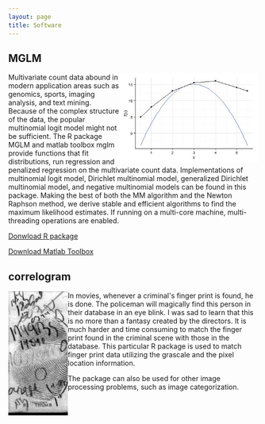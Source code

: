 ```yaml
---
layout: page
title: Software
---
```


## MGLM
<IMG height="180" width="280" align="right" src="/images/MMPlot.jpeg" />

Multivariate count data abound in modern application areas such as genomics, sports, imaging analysis, and text mining.  Because of the complex structure of the data, the popular multinomial logit model might not be sufficient. The R package MGLM and matlab toolbox mglm provide functions that fit distributions, run regression and penalized regression on the multivariate count data.  Implementations of multinomial logit model, Dirichlet multinomial model, generalized Dirichlet multinomial model, and negative multinomial models can be found in this package. Making the best of both the MM algorithm and the Newton Raphson method, we derive stable and efficient algorithms to find the maximum likelihood estimates.  If running on a multi-core machine, multi-threading operations are enabled.

[Donwload R package](http://cran.r-project.org/web/packages/MGLM/)

[Download Matlab Toolbox](http://www4.stat.ncsu.edu/~hzhou3/softwares/mglm/)




## correlogram 
<IMG height="250" width="120" align="left" src="/images/00a92478.bmp" />

In movies, whenever a criminal's finger print is found, he is done.  The policeman will magically find this person in their database in an eye blink.  I was sad to learn that this is no more than a fantasy created by the directors.  It is much harder and time consuming to match the finger print found in the criminal scene with those in the database.  This particular R package is used to match finger print
data utilizing the grascale and the pixel location information.

The package can also be used for other image processing problems, such as image categorization.




